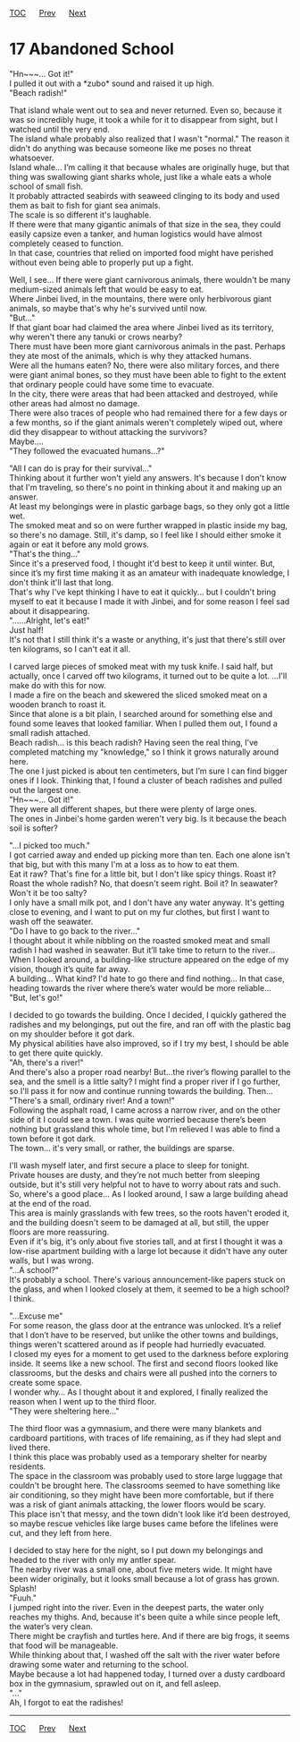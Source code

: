 [TOC](../readme.md)&nbsp;&nbsp;&nbsp;&nbsp;&nbsp;&nbsp;[Prev](section_0016.md)&nbsp;&nbsp;&nbsp;&nbsp;&nbsp;&nbsp;[Next](section_0018.md)



# 17 Abandoned School

"Hn\~\~~... Got it!"  
I pulled it out with a \*zubo\* sound and raised it up high.  
"Beach radish!"  
  
That island whale went out to sea and never returned. Even so, because
it was so incredibly huge, it took a while for it to disappear from
sight, but I watched until the very end.  
The island whale probably also realized that I wasn't "normal." The
reason it didn't do anything was because someone like me poses no threat
whatsoever.  
Island whale... I’m calling it that because whales are originally huge,
but that thing was swallowing giant sharks whole, just like a whale eats
a whole school of small fish.  
It probably attracted seabirds with seaweed clinging to its body and
used them as bait to fish for giant sea animals.  
The scale is so different it's laughable.  
If there were that many gigantic animals of that size in the sea, they
could easily capsize even a tanker, and human logistics would have
almost completely ceased to function.  
In that case, countries that relied on imported food might have perished
without even being able to properly put up a fight.  
  
Well, I see… If there were giant carnivorous animals, there wouldn't be
many medium-sized animals left that would be easy to eat.  
Where Jinbei lived, in the mountains, there were only herbivorous giant
animals, so maybe that's why he's survived until now.  
"But..."  
If that giant boar had claimed the area where Jinbei lived as its
territory, why weren't there any tanuki or crows nearby?  
There must have been more giant carnivorous animals in the past. Perhaps
they ate most of the animals, which is why they attacked humans.  
Were all the humans eaten? No, there were also military forces, and
there were giant animal bones, so they must have been able to fight to
the extent that ordinary people could have some time to evacuate.  
In the city, there were areas that had been attacked and destroyed,
while other areas had almost no damage.  
There were also traces of people who had remained there for a few days
or a few months, so if the giant animals weren't completely wiped out,
where did they disappear to without attacking the survivors?  
Maybe....  
"They followed the evacuated humans...?"  
  
"All I can do is pray for their survival..."  
Thinking about it further won't yield any answers. It's because I don't
know that I'm traveling, so there's no point in thinking about it and
making up an answer.  
At least my belongings were in plastic garbage bags, so they only got a
little wet.  
The smoked meat and so on were further wrapped in plastic inside my bag,
so there's no damage. Still, it's damp, so I feel like I should either
smoke it again or eat it before any mold grows.  
"That's the thing..."  
Since it's a preserved food, I thought it'd best to keep it until
winter. But, since it’s my first time making it as an amateur with
inadequate knowledge, I don't think it'll last that long.  
That's why I've kept thinking I have to eat it quickly... but I couldn't
bring myself to eat it because I made it with Jinbei, and for some
reason I feel sad about it disappearing.  
"……Alright, let's eat!"  
Just half!  
It's not that I still think it's a waste or anything, it's just that
there's still over ten kilograms, so I can't eat it all.  
  
I carved large pieces of smoked meat with my tusk knife. I said half,
but actually, once I carved off two kilograms, it turned out to be quite
a lot. …I'll make do with this for now.  
I made a fire on the beach and skewered the sliced smoked meat on a
wooden branch to roast it.  
Since that alone is a bit plain, I searched around for something else
and found some leaves that looked familiar. When I pulled them out, I
found a small radish attached.  
Beach radish… is this beach radish? Having seen the real thing, I’ve
completed matching my "knowledge," so I think it grows naturally around
here.  
The one I just picked is about ten centimeters, but I’m sure I can find
bigger ones if I look. Thinking that, I found a cluster of beach
radishes and pulled out the largest one.  
"Hn\~\~~... Got it!"  
They were all different shapes, but there were plenty of large ones.  
The ones in Jinbei's home garden weren't very big. Is it because the
beach soil is softer?  
  
"...I picked too much."  
I got carried away and ended up picking more than ten. Each one alone
isn't that big, but with this many I'm at a loss as to how to eat
them.  
Eat it raw? That's fine for a little bit, but I don't like spicy things.
Roast it? Roast the whole radish? No, that doesn't seem right. Boil it?
In seawater? Won't it be too salty?  
I only have a small milk pot, and I don't have any water anyway. It's
getting close to evening, and I want to put on my fur clothes, but first
I want to wash off the seawater.  
"Do I have to go back to the river..."  
I thought about it while nibbling on the roasted smoked meat and small
radish I had washed in seawater. But it’ll take time to return to the
river… When I looked around, a building-like structure appeared on the
edge of my vision, though it’s quite far away.  
A building… What kind? I'd hate to go there and find nothing... In that
case, heading towards the river where there’s water would be more
reliable…  
"But, let's go!"  
  
I decided to go towards the building. Once I decided, I quickly gathered
the radishes and my belongings, put out the fire, and ran off with the
plastic bag on my shoulder before it got dark.  
My physical abilities have also improved, so if I try my best, I should
be able to get there quite quickly.  
"Ah, there's a river!"  
And there's also a proper road nearby! But…the river’s flowing parallel
to the sea, and the smell is a little salty? I might find a proper river
if I go further, so I'll pass it for now and continue running towards
the building. Then…  
"There's a small, ordinary river! And a town!"  
Following the asphalt road, I came across a narrow river, and on the
other side of it I could see a town. I was quite worried because there’s
been nothing but grassland this whole time, but I'm relieved I was able
to find a town before it got dark.  
The town... it's very small, or rather, the buildings are sparse.  
  
I'll wash myself later, and first secure a place to sleep for tonight.  
Private houses are dusty, and they’re not much better from sleeping
outside, but it's still very helpful not to have to worry about rats and
such.  
So, where's a good place... As I looked around, I saw a large building
ahead at the end of the road.  
This area is mainly grasslands with few trees, so the roots haven't
eroded it, and the building doesn't seem to be damaged at all, but
still, the upper floors are more reassuring.  
Even if it's big, it's only about five stories tall, and at first I
thought it was a low-rise apartment building with a large lot because it
didn't have any outer walls, but I was wrong.  
"...A school?"  
It's probably a school. There's various announcement-like papers stuck
on the glass, and when I looked closely at them, it seemed to be a high
school? I think.  
  
"...Excuse me"  
For some reason, the glass door at the entrance was unlocked. It’s a
relief that I don’t have to be reserved, but unlike the other towns and
buildings, things weren't scattered around as if people had hurriedly
evacuated.  
I closed my eyes for a moment to get used to the darkness before
exploring inside. It seems like a new school. The first and second
floors looked like classrooms, but the desks and chairs were all pushed
into the corners to create some space.  
I wonder why… As I thought about it and explored, I finally realized the
reason when I went up to the third floor.  
"They were sheltering here..."  
  
The third floor was a gymnasium, and there were many blankets and
cardboard partitions, with traces of life remaining, as if they had
slept and lived there.  
I think this place was probably used as a temporary shelter for nearby
residents.  
The space in the classroom was probably used to store large luggage that
couldn't be brought here. The classrooms seemed to have something like
air conditioning, so they might have been more comfortable, but if there
was a risk of giant animals attacking, the lower floors would be
scary.  
This place isn't that messy, and the town didn't look like it’d been
destroyed, so maybe rescue vehicles like large buses came before the
lifelines were cut, and they left from here.  
  
I decided to stay here for the night, so I put down my belongings and
headed to the river with only my antler spear.  
The nearby river was a small one, about five meters wide. It might have
been wider originally, but it looks small because a lot of grass has
grown.  
Splash!  
"Fuuh."  
I jumped right into the river. Even in the deepest parts, the water only
reaches my thighs. And, because it's been quite a while since people
left, the water’s very clean.  
There might be crayfish and turtles here. And if there are big frogs, it
seems that food will be manageable.  
While thinking about that, I washed off the salt with the river water
before drawing some water and returning to the school.  
Maybe because a lot had happened today, I turned over a dusty cardboard
box in the gymnasium, sprawled out on it, and fell asleep.  
"..."  
Ah, I forgot to eat the radishes!  
  
  
  


---
[TOC](../readme.md)&nbsp;&nbsp;&nbsp;&nbsp;&nbsp;&nbsp;[Prev](section_0016.md)&nbsp;&nbsp;&nbsp;&nbsp;&nbsp;&nbsp;[Next](section_0018.md)

